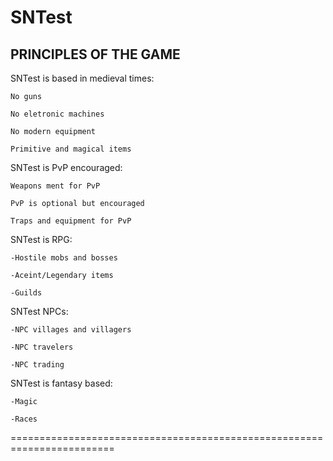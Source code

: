 SNTest
========================================================================
PRINCIPLES OF THE GAME
------------------------------------------------------------------------
SNTest is based in medieval times:

	No guns
	
	No eletronic machines
	
	No modern equipment
	
	Primitive and magical items
	
SNTest is PvP encouraged:

	Weapons ment for PvP
	
	PvP is optional but encouraged
	
	Traps and equipment for PvP
	
SNTest is RPG:

	-Hostile mobs and bosses
	
	-Aceint/Legendary items
	
	-Guilds
	
SNTest NPCs:

	-NPC villages and villagers
	
	-NPC travelers
	
	-NPC trading
	
 SNTest is fantasy based:
 
  	-Magic
	
  	-Races
========================================================================
